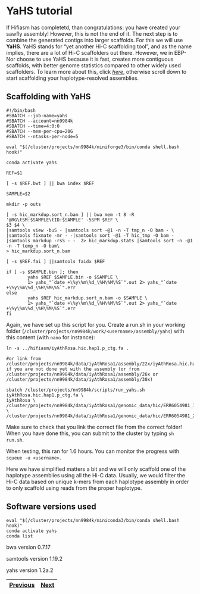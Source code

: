 # YaHS tutorial

If Hifiasm has completetd, than congratulations: you have created your sawfly assembly! However, this is not the end of it. The next step is to combine the generated contigs into larger scaffolds. For this we will use **YaHS**. YaHS stands for “yet another Hi-C scaffolding tool”, and as the name implies, there are a lot of Hi-C scaffolders out there. However, we in EBP-Nor choose to use YaHS because it is fast, creates more contiguous scaffolds, with better genome statistics compared to other widely used scaffolders. To learn more about this, click [*here*](https://github.com/c-zhou/yahs), otherwise scroll down to start scaffolding your haplotype-resolved assemblies.

## Scaffolding with YaHS

```
#!/bin/bash
#SBATCH --job-name=yahs
#SBATCH --account=nn9984k
#SBATCH --time=4:0:0
#SBATCH --mem-per-cpu=20G
#SBATCH --ntasks-per-node=5

eval "$(/cluster/projects/nn9984k/miniforge3/bin/conda shell.bash hook)" 

conda activate yahs

REF=$1

[ -s $REF.bwt ] || bwa index $REF

SAMPLE=$2

mkdir -p outs

[ -s hic_markdup.sort_n.bam ] || bwa mem -t 8 -R '@RG\tSM:$SAMPLE\tID:$SAMPLE' -5SPM $REF \
$3 $4 \
|samtools view -buS - |samtools sort -@1 -n -T tmp_n -O bam - \
|samtools fixmate -mr - -|samtools sort -@1 -T hic_tmp -O bam - |samtools markdup -rsS - -  2> hic_markdup.stats |samtools sort -n -@1 -n -T temp_n -O bam\
> hic_markdup.sort_n.bam

[ -s $REF.fai ] ||samtools faidx $REF

if [ -s $SAMPLE.bin ]; then
        yahs $REF $SAMPLE.bin -o $SAMPLE \
        1> yahs_"`date +\%y\%m\%d_\%H\%M\%S`".out 2> yahs_"`date +\%y\%m\%d_\%H\%M\%S`".err
else
        yahs $REF hic_markdup.sort_n.bam -o $SAMPLE \
        1> yahs_"`date +\%y\%m\%d_\%H\%M\%S`".out 2> yahs_"`date +\%y\%m\%d_\%H\%M\%S`".err
fi

```

Again, we have set up this script for you. Create a run.sh in your working folder (`/cluster/projects/nn9984k/work/<username>/assembly/yahs`) with this content (with `nano` for instance):

```
ln -s ../hifiasm/iyAthRosa.hic.hap1.p_ctg.fa .

#or link from /cluster/projects/nn9984k/data/iyAthRosa1/assembly/22x/iyAthRosa.hic.hap1.p_ctg.fa if you are not done yet with the assembly (or from /cluster/projects/nn9984k/data/iyAthRosa1/assembly/26x or /cluster/projects/nn9984k/data/iyAthRosa1/assembly/30x)

sbatch /cluster/projects/nn9984k/scripts/run_yahs.sh iyAthRosa.hic.hap1.p_ctg.fa \
iyAthRosa \
/cluster/projects/nn9984k/data/iyAthRosa1/genomic_data/hic/ERR6054981_1_50x.fastq.gz \
/cluster/projects/nn9984k/data/iyAthRosa1/genomic_data/hic/ERR6054981_2_50x.fastq.gz
```

Make sure to check that you link the correct file from the correct folder!
When you have done this, you can submit to the cluster by typing `sh run.sh`.

When testing, this ran for 1.6 hours. You can monitor the progress with `squeue -u <username>`.

Here we have simplified matters a bit and we will only scaffold one of the haplotype assemblies using all the Hi-C data. Usually, we would filter the Hi-C data based on unique k-mers from each haplotype assembly in order to only scaffold using reads from the proper haplotype.

## Software versions used
```
eval "$(/cluster/projects/nn9984k/miniconda3/bin/conda shell.bash hook)" 
conda activate yahs
conda list
```
bwa version 0.7.17 

samtools version 1.19.2

yahs version 1.2a.2

|[Previous](https://github.com/ebp-nor/workshop-2024/blob/main/day1_genome_assembly/04_hifiasm.md)|[Next](https://github.com/ebp-nor/workshop-2024/blob/main/day1_genome_assembly/06_gfastats.md)|
|---|---|
